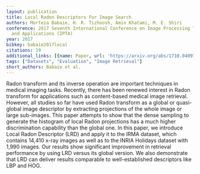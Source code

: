 ```yaml
---
layout: publication
title: Local Radon Descriptors For Image Search
authors: Morteza Babaie, H. R. Tizhoosh, Amin Khatami, M. E. Shiri
conference: 2017 Seventh International Conference on Image Processing Theory, Tools
  and Applications (IPTA)
year: 2017
bibkey: babaie2017local
citations: 19
additional_links: [{name: Paper, url: 'https://arxiv.org/abs/1710.04097'}]
tags: ["Datasets", "Evaluation", "Image Retrieval"]
short_authors: Babaie et al.
---
```

Radon transform and its inverse operation are important techniques in medical
imaging tasks. Recently, there has been renewed interest in Radon transform for
applications such as content-based medical image retrieval. However, all
studies so far have used Radon transform as a global or quasi-global image
descriptor by extracting projections of the whole image or large sub-images.
This paper attempts to show that the dense sampling to generate the histogram
of local Radon projections has a much higher discrimination capability than the
global one. In this paper, we introduce Local Radon Descriptor (LRD) and apply
it to the IRMA dataset, which contains 14,410 x-ray images as well as to the
INRIA Holidays dataset with 1,990 images. Our results show significant
improvement in retrieval performance by using LRD versus its global version. We
also demonstrate that LRD can deliver results comparable to well-established
descriptors like LBP and HOG.